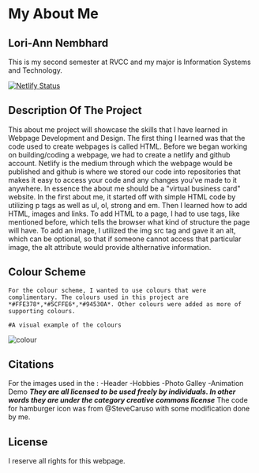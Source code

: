 # My About Me

## Lori-Ann Nembhard
This is my second semester at RVCC and my major is Information Systems and Technology.

[![Netlify Status](https://api.netlify.com/api/v1/badges/37c353fc-07c5-479a-a0fb-a329b5c4c521/deploy-status)](https://app.netlify.com/sites/aboutme-loria/deploys)

## Description Of The Project
This about me project will showcase the skills that I have learned in Webpage Development and Design. The first thing I learned was that the code used to create webpages is called HTML. Before we began working on building/coding a webpage, we had to create a netlify and github account. Netlify is the medium through which the webpage would be published and github is where we stored our code into repositories that makes it easy to access your code and any changes you've made to it anywhere. 
    In essence the about me should be a "virtual business card" website. In the first about me, it started off with simple HTML code by utilizing p tags as well as ul, ol, strong and em. Then I learned how to add HTML, images and links. To add HTML to a page, I had to use tags, like mentioned before, which tells the browser what kind of structure the page will have. To add an image, I utilized the img src tag and gave it an alt, which can be optional, so that if someone cannot access that particular image, the alt attribute would provide althernative information.

## Colour Scheme

    For the colour scheme, I wanted to use colours that were complimentary. The colours used in this project are *#FFE378*,*#5CFFE6*,*#94530A*. Other colours were added as more of supporting colours. 
    
    #A visual example of the colours 
   ![colour](https://www.colorhexa.com/ffe378)

## Citations
For the images used in the :
-Header
-Hobbies
-Photo Galley
-Animation Demo
***They are all licensed to be used freely by individuals. In other words they are under the category creative commons license*** 
 The code for hamburger icon was from @SteveCaruso with some modification done by me.

 ## License
 I reserve all rights for this webpage.
